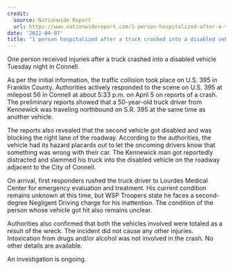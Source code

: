 ```yaml
---
credit:
  source: Nationwide Report
  url: https://www.nationwidereport.com/1-person-hospitalized-after-a-truck-crashed-into-a-disabled-vehicle-on-u-s-395-in-connell-connell-wa/
date: '2022-04-07'
title: "1 person hospitalized after a truck crashed into a disabled vehicle on U.S. 395 in Connell (Connell, WA)"
---
```

One person received injuries after a truck crashed into a disabled vehicle Tuesday night in Connell.

As per the initial information, the traffic collision took place on U.S. 395 in Franklin County. Authorities actively responded to the scene on U.S. 395 at milepost 56 in Connell at about 5:33 p.m. on April 5 on reports of a crash. The preliminary reports showed that a 50-year-old truck driver from Kennewick was traveling northbound on S.R. 395 at the same time as another vehicle.

The reports also revealed that the second vehicle got disabled and was blocking the right lane of the roadway. According to the authorities, the vehicle had its hazard placards out to let the oncoming drivers know that something was wrong with their car. The Kennewick man got reportedly distracted and slammed his truck into the disabled vehicle on the roadway adjacent to the City of Connell.

On arrival, first responders rushed the truck driver to Lourdes Medical Center for emergency evaluation and treatment. His current condition remains unknown at this time, but WSP Troopers state he faces a second-degree Negligent Driving charge for his inattention. The condition of the person whose vehicle got hit also remains unclear.

Authorities also confirmed that both the vehicles involved were totaled as a result of the wreck. The incident did not cause any other injuries. Intoxication from drugs and/or alcohol was not involved in the crash. No other details are available.

An investigation is ongoing.
